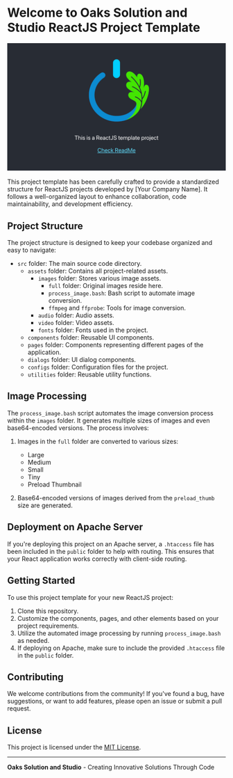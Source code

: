 # Welcome to Oaks Solution and Studio ReactJS Project Template

![Cover Photo](screenshots/cover_photo.png)

This project template has been carefully crafted to provide a standardized structure for ReactJS projects developed by [Your Company Name]. It follows a well-organized layout to enhance collaboration, code maintainability, and development efficiency.

## Project Structure

The project structure is designed to keep your codebase organized and easy to navigate:

- `src` folder: The main source code directory.
  - `assets` folder: Contains all project-related assets.
    - `images` folder: Stores various image assets.
      - `full` folder: Original images reside here.
      - `process_image.bash`: Bash script to automate image conversion.
      - `ffmpeg` and `ffprobe`: Tools for image conversion.
    - `audio` folder: Audio assets.
    - `video` folder: Video assets.
    - `fonts` folder: Fonts used in the project.
  - `components` folder: Reusable UI components.
  - `pages` folder: Components representing different pages of the application.
  - `dialogs` folder: UI dialog components.
  - `configs` folder: Configuration files for the project.
  - `utilities` folder: Reusable utility functions.

## Image Processing

The `process_image.bash` script automates the image conversion process within the `images` folder. It generates multiple sizes of images and even base64-encoded versions. The process involves:

1. Images in the `full` folder are converted to various sizes:
   - Large
   - Medium
   - Small
   - Tiny
   - Preload Thumbnail

2. Base64-encoded versions of images derived from the `preload_thumb` size are generated.

## Deployment on Apache Server

If you're deploying this project on an Apache server, a `.htaccess` file has been included in the `public` folder to help with routing. This ensures that your React application works correctly with client-side routing.

## Getting Started

To use this project template for your new ReactJS project:

1. Clone this repository.
2. Customize the components, pages, and other elements based on your project requirements.
3. Utilize the automated image processing by running `process_image.bash` as needed.
4. If deploying on Apache, make sure to include the provided `.htaccess` file in the `public` folder.

## Contributing

We welcome contributions from the community! If you've found a bug, have suggestions, or want to add features, please open an issue or submit a pull request.

## License

This project is licensed under the [MIT License](LICENSE).

---

**Oaks Solution and Studio** - Creating Innovative Solutions Through Code
